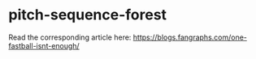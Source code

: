 # pitch-sequence-forest
Read the corresponding article here: https://blogs.fangraphs.com/one-fastball-isnt-enough/
